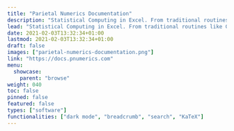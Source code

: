 ```yaml
---
title: "Parietal Numerics Documentation"
description: "Statistical Computing in Excel. From traditional routines like GLMs and Factor Analysis to recently more popular ones like LASSO, t-SNE and time-varying parameter models, we offer decision makers a killer app."
lead: "Statistical Computing in Excel. From traditional routines like GLMs and Factor Analysis to recently more popular ones like LASSO, t-SNE and time-varying parameter models, we offer decision makers a killer app."
date: 2021-02-03T13:32:34+01:00
lastmod: 2021-02-03T13:32:34+01:00
draft: false
images: ["parietal-numerics-documentation.png"]
link: "https://docs.pnumerics.com"
menu:
  showcase:
    parent: "browse"
weight: 040
toc: false
pinned: false
featured: false
types: ["software"]
functionalities: ["dark mode", "breadcrumb", "search", "KaTeX"]
---
```

